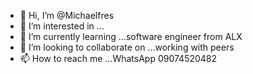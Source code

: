 - 👋 Hi, I’m @Michaelfres
- 👀 I’m interested in ...
- 🌱 I’m currently learning ...software engineer from ALX
- 💞️ I’m looking to collaborate on ...working with peers 
- 📫 How to reach me ...WhatsApp 09074520482

<!---
Michaelfres/Michaelfres is a ✨ special ✨ repository because its `README.md` (this file) appears on your GitHub profile.
You can click the Preview link to take a look at your changes.
--->
